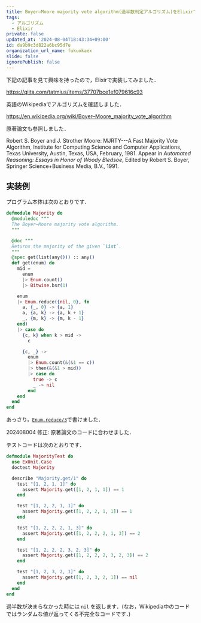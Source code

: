 ```yaml
---
title: Boyer–Moore majority vote algorithm(過半数判定アルゴリズム)をElixirで書いてみた
tags:
  - アルゴリズム
  - Elixir
private: false
updated_at: '2024-08-04T18:43:34+09:00'
id: da9b9c3d822a6bc95d7e
organization_url_name: fukuokaex
slide: false
ignorePublish: false
---
```

下記の記事を見て興味を持ったので，Elixirで実装してみました．

https://qiita.com/tatmius/items/37707bce1ef079616c93

英語のWikipediaでアルゴリズムを確認しました．

https://en.wikipedia.org/wiki/Boyer–Moore_majority_vote_algorithm

原著論文も参照しました．

Robert S. Boyer and J. Strother Moore: MJRTY---A Fast Majority Vote Algorithm, Institute for Computing Science and Computer Applications, Texas University, Austin, Texas, USA, February, 1981. Appear in *Automated Reasoning: Essays in Honor of Woody Bledsoe*, Edited by Robert S. Boyer, Springer Science+Business Media, B.V., 1991.


## 実装例

プログラム本体は次のとおりです．

```elixir:lib/majority.ex
defmodule Majority do
  @moduledoc """
  The Boyer–Moore majority vote algorithm.
  """

  @doc """
  Returns the majority of the given `list`.
  """
  @spec get(list(any())) :: any()
  def get(enum) do
    mid =
      enum
      |> Enum.count()
      |> Bitwise.bsr(1)

    enum
    |> Enum.reduce({nil, 0}, fn
      a, {_, 0} -> {a, 1}
      a, {a, k} -> {a, k + 1}
      _, {m, k} -> {m, k - 1}
    end)
    |> case do
      {c, k} when k > mid ->
        c

      {c, _} ->
        enum
        |> Enum.count(&(&1 == c))
        |> then(&(&1 > mid))
        |> case do
          true -> c
          _ -> nil
        end
    end
  end
end
```

あっさり，[`Enum.reduce/3`](https://hexdocs.pm/elixir/1.16.0/Enum.html#reduce/3)で書けました．

202408004 修正: 原著論文のコードに合わせました．

テストコードは次のとおりです．

```elixir:majority_test.exs
defmodule MajorityTest do
  use ExUnit.Case
  doctest Majority

  describe "Majority.get/1" do
    test "[1, 2, 1, 1]" do
      assert Majority.get([1, 2, 1, 1]) == 1
    end

    test "[1, 2, 2, 1, 1]" do
      assert Majority.get([1, 2, 2, 1, 1]) == 1
    end

    test "[1, 2, 2, 2, 1, 3]" do
      assert Majority.get([1, 2, 2, 2, 1, 3]) == 2
    end

    test "[1, 2, 2, 2, 3, 2, 3]" do
      assert Majority.get([1, 2, 2, 2, 3, 2, 3]) == 2
    end

    test "[1, 2, 3, 2, 1]" do
      assert Majority.get([1, 2, 3, 2, 1]) == nil
    end
  end
end
```

過半数が決まらなかった時には `nil` を返します．(なお，Wikipedia中のコードではランダムな値が返ってくる不完全なコードです．)
